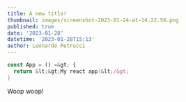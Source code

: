 ```yaml
---
title: A new title!
thumbnail: images/screenshot-2023-01-24-at-14.22.56.png
published: true
date: '2023-01-28'
datetime: '2023-01-28T15:13'
author: Leonardo Petrucci
---
```

```jsx
const App = () =&gt; {
  return &lt;&gt;My react app!&lt;/&gt;
}
```

Woop woop!

